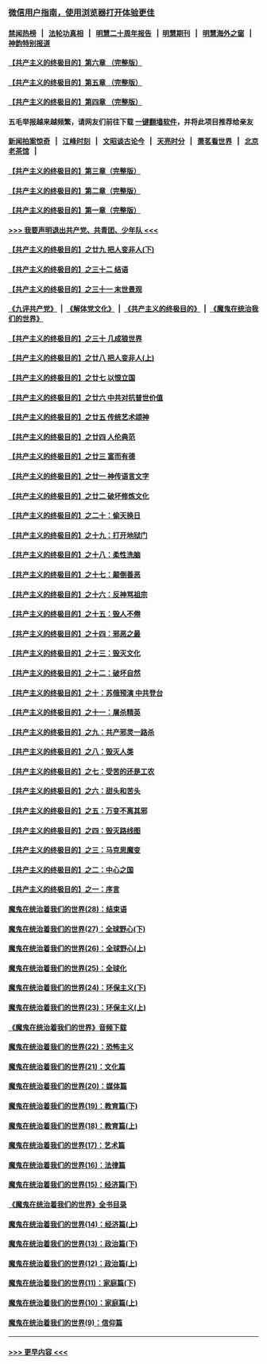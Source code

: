 ### [微信用户指南，使用浏览器打开体验更佳](https://github.com/gfw-breaker/banned-news1/blob/master/indexes/wechat-guide.md?t=0)
#### [禁闻热榜](热点新闻.md?t=0)  &nbsp;&nbsp;|&nbsp;&nbsp; [法轮功真相](https://github.com/gfw-breaker/truth/blob/master/README.md?t=0) &nbsp;&nbsp;|&nbsp;&nbsp; [明慧二十周年报告](https://github.com/gfw-breaker/mh-reports/blob/master/README.md?t=0) &nbsp;&nbsp;|&nbsp;&nbsp;[明慧期刊](https://github.com/gfw-breaker/mh-qikan) &nbsp;&nbsp;|&nbsp;&nbsp; [明慧海外之窗](https://github.com/gfw-breaker/mh-news/blob/master/README.md?t=0) &nbsp;&nbsp;|&nbsp;&nbsp; [神韵特别报道](https://github.com/gfw-breaker/mh-news/blob/master/shenyun.md?t=0)
#### [【共产主义的终极目的】第六章 （完整版）](../pages/nsc422/n11428913.md?t=02130333) 
#### [【共产主义的终极目的】第五章 （完整版）](../pages/nsc422/n11428912.md?t=02130333) 
#### [【共产主义的终极目的】第四章 （完整版）](../pages/nsc422/n11428907.md?t=02130333) 
#### 五毛举报越来越频繁，请网友们前往下载 [一键翻墙软件](https://github.com/gfw-breaker/ssr-accounts)，并将此项目推荐给亲友
#### [新闻拍案惊奇](https://github.com/gfw-breaker/banned-news1/blob/master/pages/link4.md) &nbsp;&nbsp;|&nbsp;&nbsp; [江峰时刻](https://github.com/gfw-breaker/banned-news1/blob/master/pages/link4.md) &nbsp;&nbsp;|&nbsp;&nbsp; [文昭谈古论今](https://github.com/gfw-breaker/banned-news1/blob/master/pages/link4.md) &nbsp;&nbsp;|&nbsp;&nbsp; [天亮时分](https://github.com/gfw-breaker/banned-news1/blob/master/pages/link4.md) &nbsp;&nbsp;|&nbsp;&nbsp; [萧茗看世界](https://github.com/gfw-breaker/banned-news1/blob/master/pages/link4.md) &nbsp;&nbsp;|&nbsp;&nbsp; [北京老茶馆](https://github.com/gfw-breaker/banned-news1/blob/master/pages/link4.md) &nbsp;&nbsp;|&nbsp;&nbsp; 
#### [【共产主义的终极目的】第三章（完整版）](../pages/nsc422/n11428848.md?t=02130333) 
#### [【共产主义的终极目的】第二章（完整版）](../pages/nsc422/n11428831.md?t=02130333) 
#### [【共产主义的终极目的】第一章（完整版）](../pages/nsc422/n11417651.md?t=02130333) 
#### [>>> 我要声明退出共产党、共青团、少年队 <<<](https://github.com/begood0513/goodnews/blob/master/quit/letter.md) 
#### [【共产主义的终极目的】之廿九 把人变非人(下)](../pages/nsc422/n11344140.md?t=02130333) 
#### [【共产主义的终极目的】之三十二 结语](../pages/nsc422/n11360535.md?t=02130333) 
#### [【共产主义的终极目的】之三十一 末世景观](../pages/nsc422/n11351129.md?t=02130333) 
#### [《九评共产党》](https://github.com/begood0513/9ping.md/blob/master/README.md) &nbsp;|&nbsp; [《解体党文化》](../../../../jtdwh.md/blob/master/README.md)  &nbsp;|&nbsp; [《共产主义的终极目的》](../../../../gczydzjmd.md/blob/master/README.md) &nbsp;|&nbsp; [《魔鬼在统治我们的世界》](../../../../mgztzwmdsj.md/blob/master/README.md) 
#### [【共产主义的终极目的】之三十 几成狼世界](../pages/nsc422/n11348280.md?t=02130333) 
#### [【共产主义的终极目的】之廿八 把人变非人(上)](../pages/nsc422/n11340492.md?t=02130333) 
#### [【共产主义的终极目的】之廿七 以恨立国](../pages/nsc422/n11336944.md?t=02130333) 
#### [【共产主义的终极目的】之廿六 中共对抗普世价值](../pages/nsc422/n11324785.md?t=02130333) 
#### [【共产主义的终极目的】之廿五 传统艺术颂神](../pages/nsc422/n11296396.md?t=02130333) 
#### [【共产主义的终极目的】之廿四 人伦典范](../pages/nsc422/n11296397.md?t=02130333) 
#### [【共产主义的终极目的】之廿三 富而有德](../pages/nsc422/n11283598.md?t=02130333) 
#### [【共产主义的终极目的】之廿一 神传语言文字](../pages/nsc422/n11263265.md?t=02130333) 
#### [【共产主义的终极目的】之廿二 破坏修炼文化](../pages/nsc422/n11245728.md?t=02130333) 
#### [【共产主义的终极目的】之二十：偷天换日](../pages/nsc422/n11238846.md?t=02130333) 
#### [【共产主义的终极目的】之十九：打开地狱门](../pages/nsc422/n11206376.md?t=02130333) 
#### [【共产主义的终极目的】之十八：柔性洗脑](../pages/nsc422/n11199994.md?t=02130333) 
#### [【共产主义的终极目的】之十七：颠倒善恶](../pages/nsc422/n11179782.md?t=02130333) 
#### [【共产主义的终极目的】之十六：反神骂祖宗](../pages/nsc422/n11166798.md?t=02130333) 
#### [【共产主义的终极目的】之十五：毁人不倦](../pages/nsc422/n11166792.md?t=02130333) 
#### [【共产主义的终极目的】之十四：邪恶之最](../pages/nsc422/n11150249.md?t=02130333) 
#### [【共产主义的终极目的】之十三：毁灭文化](../pages/nsc422/n11135227.md?t=02130333) 
#### [【共产主义的终极目的】之十二：破坏自然](../pages/nsc422/n11135214.md?t=02130333) 
#### [【共产主义的终极目的】之十：苏俄预演 中共登台](../pages/nsc422/n11118424.md?t=02130333) 
#### [【共产主义的终极目的】之十一：屠杀精英](../pages/nsc422/n11118442.md?t=02130333) 
#### [【共产主义的终极目的】之九：共产邪灵一路杀](../pages/nsc422/n11114139.md?t=02130333) 
#### [【共产主义的终极目的】之八：毁灭人类](../pages/nsc422/n11108503.md?t=02130333) 
#### [【共产主义的终极目的】之七：受苦的还是工农](../pages/nsc422/n11101809.md?t=02130333) 
#### [【共产主义的终极目的】之六：甜头和苦头](../pages/nsc422/n11096971.md?t=02130333) 
#### [【共产主义的终极目的】之五：万变不离其邪](../pages/nsc422/n11091285.md?t=02130333) 
#### [【共产主义的终极目的】之四：毁灭路线图](../pages/nsc422/n11086284.md?t=02130333) 
#### [【共产主义的终极目的】之三：马克思魔变](../pages/nsc422/n11061941.md?t=02130333) 
#### [【共产主义的终极目的】之二：中心之国](../pages/nsc422/n11047728.md?t=02130333) 
#### [【共产主义的终极目的】之一：序言](../pages/nsc422/n11086077.md?t=02130333) 
#### [魔鬼在统治着我们的世界(28)：结束语](../pages/nsc422/n10936246.md?t=02130333) 
#### [魔鬼在统治着我们的世界(27)：全球野心(下)](../pages/nsc422/n10928319.md?t=02130333) 
#### [魔鬼在统治着我们的世界(26)：全球野心(上)](../pages/nsc422/n10900318.md?t=02130333) 
#### [魔鬼在统治着我们的世界(25)：全球化](../pages/nsc422/n10788205.md?t=02130333) 
#### [魔鬼在统治着我们的世界(24)：环保主义(下)](../pages/nsc422/n10695307.md?t=02130333) 
#### [魔鬼在统治着我们的世界(23)：环保主义(上)](../pages/nsc422/n10688613.md?t=02130333) 
#### [《魔鬼在统治着我们的世界》音频下载](../pages/nsc422/n10635553.md?t=02130333) 
#### [魔鬼在统治着我们的世界(22)：恐怖主义](../pages/nsc422/n10614727.md?t=02130333) 
#### [魔鬼在统治着我们的世界(21)：文化篇](../pages/nsc422/n10597706.md?t=02130333) 
#### [魔鬼在统治着我们的世界(20)：媒体篇](../pages/nsc422/n10586579.md?t=02130333) 
#### [魔鬼在统治着我们的世界(19)：教育篇(下)](../pages/nsc422/n10564808.md?t=02130333) 
#### [魔鬼在统治着我们的世界(18)：教育篇(上)](../pages/nsc422/n10526970.md?t=02130333) 
#### [魔鬼在统治着我们的世界(17)：艺术篇](../pages/nsc422/n10499093.md?t=02130333) 
#### [魔鬼在统治着我们的世界(16)：法律篇](../pages/nsc422/n10485969.md?t=02130333) 
#### [魔鬼在统治着我们的世界(15)：经济篇(下)](../pages/nsc422/n10469975.md?t=02130333) 
#### [《魔鬼在统治着我们的世界》全书目录](../pages/nsc422/n10464261.md?t=02130333) 
#### [魔鬼在统治着我们的世界(14)：经济篇(上)](../pages/nsc422/n10457370.md?t=02130333) 
#### [魔鬼在统治着我们的世界(13)：政治篇(下)](../pages/nsc422/n10448270.md?t=02130333) 
#### [魔鬼在统治着我们的世界(12)：政治篇(上)](../pages/nsc422/n10444576.md?t=02130333) 
#### [魔鬼在统治着我们的世界(11)：家庭篇(下)](../pages/nsc422/n10440961.md?t=02130333) 
#### [魔鬼在统治着我们的世界(10)：家庭篇(上)](../pages/nsc422/n10435448.md?t=02130333) 
#### [魔鬼在统治着我们的世界(9)：信仰篇](../pages/nsc422/n10432159.md?t=02130333) 

----
#### [ >>> 更早内容 <<< ](../indexes/nsc422-earlier.md)

